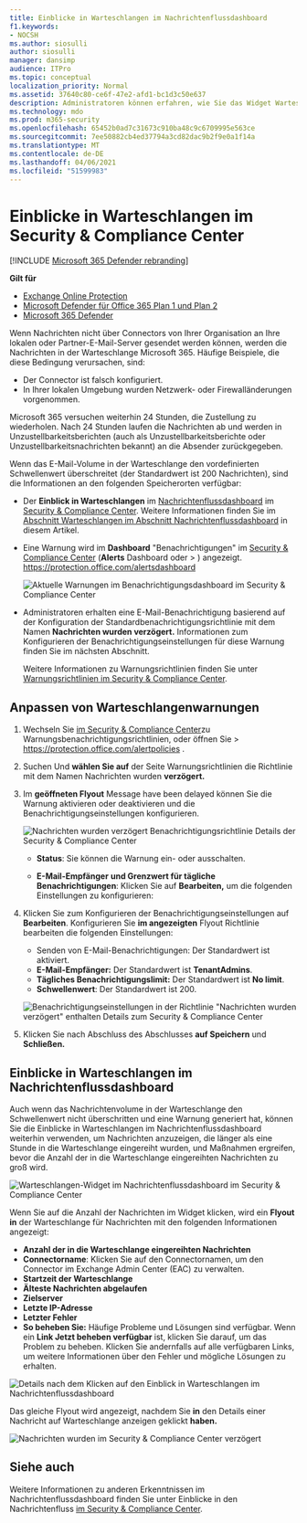 ```yaml
---
title: Einblicke in Warteschlangen im Nachrichtenflussdashboard
f1.keywords:
- NOCSH
ms.author: siosulli
author: siosulli
manager: dansimp
audience: ITPro
ms.topic: conceptual
localization_priority: Normal
ms.assetid: 37640c80-ce6f-47e2-afd1-bc1d3c50e637
description: Administratoren können erfahren, wie Sie das Widget Warteschlangen im Nachrichtenflussdashboard im Security & Compliance Center verwenden, um den erfolglosen Nachrichtenfluss über ausgehende Connectors an ihre lokalen oder Partnerorganisationen zu überwachen.
ms.technology: mdo
ms.prod: m365-security
ms.openlocfilehash: 65452b0ad7c31673c910ba48c9c6709995e563ce
ms.sourcegitcommit: 7ee50882cb4ed37794a3cd82dac9b2f9e0a1f14a
ms.translationtype: MT
ms.contentlocale: de-DE
ms.lasthandoff: 04/06/2021
ms.locfileid: "51599983"
---
```

# <a name="queues-insight-in-the-security--compliance-center"></a>Einblicke in Warteschlangen im Security & Compliance Center

[!INCLUDE [Microsoft 365 Defender rebranding](../includes/microsoft-defender-for-office.md)]

**Gilt für**
- [Exchange Online Protection](exchange-online-protection-overview.md)
- [Microsoft Defender für Office 365 Plan 1 und Plan 2](defender-for-office-365.md)
- [Microsoft 365 Defender](../defender/microsoft-365-defender.md)

Wenn Nachrichten nicht über Connectors von Ihrer Organisation an Ihre lokalen oder Partner-E-Mail-Server gesendet werden können, werden die Nachrichten in der Warteschlange Microsoft 365. Häufige Beispiele, die diese Bedingung verursachen, sind:

- Der Connector ist falsch konfiguriert.
- In Ihrer lokalen Umgebung wurden Netzwerk- oder Firewalländerungen vorgenommen.

Microsoft 365 versuchen weiterhin 24 Stunden, die Zustellung zu wiederholen. Nach 24 Stunden laufen die Nachrichten ab und werden in Unzustellbarkeitsberichten (auch als Unzustellbarkeitsberichte oder Unzustellbarkeitsnachrichten bekannt) an die Absender zurückgegeben.

Wenn das E-Mail-Volume in der Warteschlange den vordefinierten Schwellenwert überschreitet (der Standardwert ist 200 Nachrichten), sind die Informationen an den folgenden Speicherorten verfügbar:

- Der **Einblick in Warteschlangen** im [Nachrichtenflussdashboard](mail-flow-insights-v2.md) im [Security & Compliance Center](https://protection.office.com). Weitere Informationen finden Sie im [Abschnitt Warteschlangen im Abschnitt Nachrichtenflussdashboard](#queues-insight-in-the-mail-flow-dashboard) in diesem Artikel.

- Eine Warnung wird im **Dashboard** "Benachrichtigungen" im [Security & Compliance Center](https://protection.office.com) (**Alerts** Dashboard oder \>  ) angezeigt. <https://protection.office.com/alertsdashboard>

  ![Aktuelle Warnungen im Benachrichtigungsdashboard im Security & Compliance Center](../../media/mfi-queued-messages-alert.png)

- Administratoren erhalten eine E-Mail-Benachrichtigung basierend auf der Konfiguration der Standardbenachrichtigungsrichtlinie mit dem Namen **Nachrichten wurden verzögert.** Informationen zum Konfigurieren der Benachrichtigungseinstellungen für diese Warnung finden Sie im nächsten Abschnitt.

  Weitere Informationen zu Warnungsrichtlinien finden Sie unter [Warnungsrichtlinien im Security & Compliance Center](../../compliance/alert-policies.md).

## <a name="customize-queue-alerts"></a>Anpassen von Warteschlangenwarnungen

1. Wechseln Sie [im Security & Compliance Center](https://protection.office.com)zu Warnungsbenachrichtigungsrichtlinien, oder öffnen Sie  \>  <https://protection.office.com/alertpolicies> .

2. Suchen Und **wählen Sie auf** der Seite Warnungsrichtlinien die Richtlinie mit dem Namen Nachrichten wurden **verzögert.**

3. Im **geöffneten Flyout** Message have been delayed können Sie die Warnung aktivieren oder deaktivieren und die Benachrichtigungseinstellungen konfigurieren.

   ![Nachrichten wurden verzögert Benachrichtigungsrichtlinie Details der Security & Compliance Center](../../media/mfi-queued-messages-alert-policy.png)

   - **Status**: Sie können die Warnung ein- oder ausschalten.

   - **E-Mail-Empfänger** **und Grenzwert für tägliche Benachrichtigungen**: Klicken Sie auf **Bearbeiten,** um die folgenden Einstellungen zu konfigurieren:

4. Klicken Sie zum Konfigurieren der Benachrichtigungseinstellungen auf **Bearbeiten**. Konfigurieren Sie **im angezeigten** Flyout Richtlinie bearbeiten die folgenden Einstellungen:

   - Senden von E-Mail-Benachrichtigungen: Der Standardwert ist aktiviert. 
   - **E-Mail-Empfänger:** Der Standardwert ist **TenantAdmins**.
   - **Tägliches Benachrichtigungslimit:** Der Standardwert ist **No limit**.
   - **Schwellenwert**: Der Standardwert ist 200.

   ![Benachrichtigungseinstellungen in der Richtlinie "Nachrichten wurden verzögert" enthalten Details zum Security & Compliance Center](../../media/mfi-queued-messages-alert-policy-notification-settings.png)

5. Klicken Sie nach Abschluss des Abschlusses **auf Speichern** und **Schließen.**

## <a name="queues-insight-in-the-mail-flow-dashboard"></a>Einblicke in Warteschlangen im Nachrichtenflussdashboard

Auch wenn das Nachrichtenvolume in der Warteschlange den Schwellenwert nicht überschritten  und eine Warnung [](mail-flow-insights-v2.md) generiert hat, können Sie die Einblicke in Warteschlangen im Nachrichtenflussdashboard weiterhin verwenden, um Nachrichten anzuzeigen, die länger als eine Stunde in die Warteschlange eingereiht wurden, und Maßnahmen ergreifen, bevor die Anzahl der in die Warteschlange eingereihten Nachrichten zu groß wird.

![Warteschlangen-Widget im Nachrichtenflussdashboard im Security & Compliance Center](../../media/mfi-queues-widget.png)

Wenn Sie auf die Anzahl der Nachrichten im Widget klicken, wird ein **Flyout in** der Warteschlange für Nachrichten mit den folgenden Informationen angezeigt:

- **Anzahl der in die Warteschlange eingereihten Nachrichten**
- **Connectorname**: Klicken Sie auf den Connectornamen, um den Connector im Exchange Admin Center (EAC) zu verwalten.
- **Startzeit der Warteschlange**
- **Älteste Nachrichten abgelaufen**
- **Zielserver**
- **Letzte IP-Adresse**
- **Letzter Fehler**
- **So beheben Sie:** Häufige Probleme und Lösungen sind verfügbar. Wenn ein **Link Jetzt beheben verfügbar** ist, klicken Sie darauf, um das Problem zu beheben. Klicken Sie andernfalls auf alle verfügbaren Links, um weitere Informationen über den Fehler und mögliche Lösungen zu erhalten.

![Details nach dem Klicken auf den Einblick in Warteschlangen im Nachrichtenflussdashboard](../../media/mfi-queues-details.png)

Das gleiche Flyout wird angezeigt, nachdem Sie **in** den Details einer Nachricht auf Warteschlange anzeigen geklickt **haben.**

![Nachrichten wurden im Security & Compliance Center verzögert](../../media/mfi-queued-messages-alert-details.png)

## <a name="see-also"></a>Siehe auch

Weitere Informationen zu anderen Erkenntnissen im Nachrichtenflussdashboard finden Sie unter Einblicke in den Nachrichtenfluss [im Security & Compliance Center](mail-flow-insights-v2.md).
